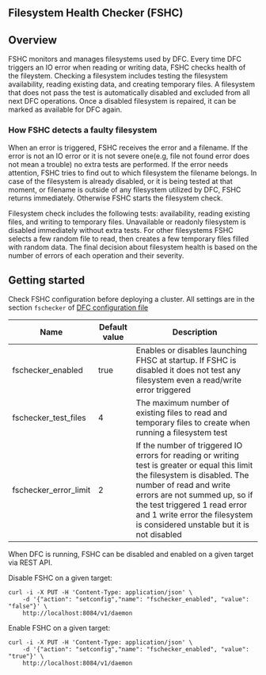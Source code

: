 Filesystem Health Checker (FSHC)
---------------------------------

## Overview

FSHC monitors and manages filesystems used by DFC. Every time DFC triggers an IO error when reading or writing data, FSHC checks health of the fileystem. Checking a filesystem includes testing the filesystem availability, reading existing data, and creating temporary files. A filesystem that does not pass the test is automatically disabled and excluded from all next DFC operations. Once a disabled filesystem is repaired, it can be marked as available for DFC again.

### How FSHC detects a faulty filesystem

When an error is triggered, FSHC receives the error and a filename. If the error is not an IO error or it is not severe one(e.g, file not found error does not mean a trouble) no extra tests are performed. If the error needs attention, FSHC tries to find out to which filesystem the filename belongs. In case of the filesystem is already disabled, or it is being tested at that moment, or filename is outside of any filesystem utilized by DFC, FSHC returns immediately. Otherwise FSHC starts the filesystem check.

Filesystem check includes the following tests: availability, reading existing files, and writing to temporary files. Unavailable or readonly filesystem is disabled immediately without extra tests. For other filesystems FSHC selects a few random file to read, then creates a few temporary files filled with random data. The final decision about filesystem health is based on the number of errors of each operation and their severity.

## Getting started

Check FSHC configuration before deploying a cluster. All settings are in the section `fschecker` of [DFC configuration file](./ais/setup/config.sh)

| Name | Default value | Description |
|---|---|---|
| fschecker_enabled | true | Enables or disables launching FHSC at startup. If FSHC is disabled it does not test any filesystem even a read/write error triggered |
| fschecker_test_files | 4 | The maximum number of existing files to read and temporary files to create when running a filesystem test |
| fschecker_error_limit | 2 | If the number of triggered IO errors for reading or writing test is greater or equal this limit the filesystem is disabled. The number of read and write errors are not summed up, so if the test triggered 1 read error and 1 write error the filesystem is considered unstable but it is not disabled |

When DFC is running, FSHC can be disabled and enabled on a given target via REST API.

Disable FSHC on a given target:

```
curl -i -X PUT -H 'Content-Type: application/json' \
	-d '{"action": "setconfig","name": "fschecker_enabled", "value": "false"}' \
	http://localhost:8084/v1/daemon
```

Enable FSHC on a given target:

```
curl -i -X PUT -H 'Content-Type: application/json' \
	-d '{"action": "setconfig","name": "fschecker_enabled", "value": "true"}' \
	http://localhost:8084/v1/daemon
```
